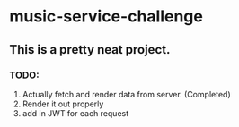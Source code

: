# music-service-challenge
## This is a pretty neat project.

### TODO:
1. Actually fetch and render data from server. (Completed)
2. Render it out properly
3. add in JWT for each request
